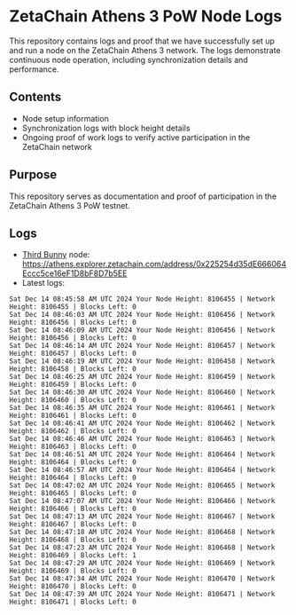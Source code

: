 # ZetaChain Athens 3 PoW Node Logs
This repository contains logs and proof that we have successfully set up and run a node on the ZetaChain Athens 3 network. The logs demonstrate continuous node operation, including synchronization details and performance.

## Contents
- Node setup information
- Synchronization logs with block height details
- Ongoing proof of work logs to verify active participation in the ZetaChain network

## Purpose
This repository serves as documentation and proof of participation in the ZetaChain Athens 3 PoW testnet.

## Logs

- [Third Bunny](https://thirdbunny.xyz/) node: https://athens.explorer.zetachain.com/address/0x225254d35dE666064Eccc5ce16eF1D8bF8D7b5EE
- Latest logs:
```
Sat Dec 14 08:45:58 AM UTC 2024 Your Node Height: 8106455 | Network Height: 8106455 | Blocks Left: 0
Sat Dec 14 08:46:03 AM UTC 2024 Your Node Height: 8106456 | Network Height: 8106456 | Blocks Left: 0
Sat Dec 14 08:46:09 AM UTC 2024 Your Node Height: 8106456 | Network Height: 8106456 | Blocks Left: 0
Sat Dec 14 08:46:14 AM UTC 2024 Your Node Height: 8106457 | Network Height: 8106457 | Blocks Left: 0
Sat Dec 14 08:46:19 AM UTC 2024 Your Node Height: 8106458 | Network Height: 8106458 | Blocks Left: 0
Sat Dec 14 08:46:25 AM UTC 2024 Your Node Height: 8106459 | Network Height: 8106459 | Blocks Left: 0
Sat Dec 14 08:46:30 AM UTC 2024 Your Node Height: 8106460 | Network Height: 8106460 | Blocks Left: 0
Sat Dec 14 08:46:35 AM UTC 2024 Your Node Height: 8106461 | Network Height: 8106461 | Blocks Left: 0
Sat Dec 14 08:46:41 AM UTC 2024 Your Node Height: 8106462 | Network Height: 8106462 | Blocks Left: 0
Sat Dec 14 08:46:46 AM UTC 2024 Your Node Height: 8106463 | Network Height: 8106463 | Blocks Left: 0
Sat Dec 14 08:46:51 AM UTC 2024 Your Node Height: 8106464 | Network Height: 8106464 | Blocks Left: 0
Sat Dec 14 08:46:57 AM UTC 2024 Your Node Height: 8106464 | Network Height: 8106464 | Blocks Left: 0
Sat Dec 14 08:47:02 AM UTC 2024 Your Node Height: 8106465 | Network Height: 8106465 | Blocks Left: 0
Sat Dec 14 08:47:07 AM UTC 2024 Your Node Height: 8106466 | Network Height: 8106466 | Blocks Left: 0
Sat Dec 14 08:47:13 AM UTC 2024 Your Node Height: 8106467 | Network Height: 8106467 | Blocks Left: 0
Sat Dec 14 08:47:18 AM UTC 2024 Your Node Height: 8106468 | Network Height: 8106468 | Blocks Left: 0
Sat Dec 14 08:47:23 AM UTC 2024 Your Node Height: 8106468 | Network Height: 8106469 | Blocks Left: 1
Sat Dec 14 08:47:29 AM UTC 2024 Your Node Height: 8106469 | Network Height: 8106469 | Blocks Left: 0
Sat Dec 14 08:47:34 AM UTC 2024 Your Node Height: 8106470 | Network Height: 8106470 | Blocks Left: 0
Sat Dec 14 08:47:39 AM UTC 2024 Your Node Height: 8106471 | Network Height: 8106471 | Blocks Left: 0
```
